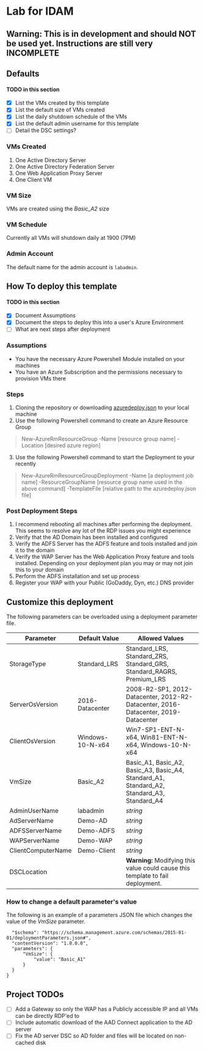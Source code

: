 # Lab for IDAM

## Warning: This is in development and should NOT be used yet.  Instructions are still very INCOMPLETE

## Defaults
#### TODO in this section
- [X] List the VMs created by this template
- [X] List the default size of VMs created
- [X] List the daily shutdown schedule of the VMs
- [X] List the default admin username for this template
- [ ] Detail the DSC settings?

### VMs Created
1. One Active Directory Server
1. One Active Directory Federation Server
1. One Web Application Proxy Server
1. One Client VM

### VM Size
VMs are created using the *Basic_A2* size

### VM Schedule
Currently all VMs will shutdown daily at 1900 (7PM)

### Admin Account
The default name for the admin account is `labadmin`.

## How To deploy this template
#### TODO in this section
- [X] Document Assumptions
- [X] Document the steps to deploy this into a user's Azure Environment
- [ ] What are next steps after deployment

### Assumptions
* You have the necessary Azure Powershell Module installed on your machines
* You have an Azure Subscription and the permissions necessary to provision VMs there

### Steps
1. Cloning the repository or downloading [azuredeploy.json](https://raw.githubusercontent.com/dmcwee/idamlab/master/azuredeploy.json) to your local machine
2. Use the following Powershell command to create an Azure Resource Group 
>New-AzureRmResourceGroup -Name [resource group name] -Location [desired azure region]
3. Use the following Powershell command to start the Deployment to your recently
>New-AzureRmResourceGroupDeployment -Name [a deployment job name] -ResourceGroupName [resource group name used in the above command] -TemplateFile [relative path to the azuredeploy.json file]

### Post Deployment Steps
1. I recommend rebooting all machines after performing the deployment.  This seems to resolve any lot of the RDP issues you might experience
1. Verify that the AD Domain has been installed and configured
1. Verify the ADFS Server has the ADFS feature and tools installed and join it to the domain
1. Verify the WAP Server has the Web Application Proxy feature and tools installed.  Depending on your deployment plan you may or may not join this to your domain
1. Perform the ADFS installation and set up process
1. Register your WAP with your Public (GoDaddy, Dyn, etc.) DNS provider

## Customize this deployment
The following parameters can be overloaded using a deployment parameter file.  

Parameter | Default Value | Allowed Values
--------- | ------------- | --------------
StorageType | Standard_LRS | Standard_LRS, Standard_ZRS, Standard_GRS, Standard_RAGRS, Premium_LRS
ServerOsVersion | 2016-Datacenter | 2008-R2-SP1, 2012-Datacenter, 2012-R2-Datacenter, 2016-Datacenter, 2019-Datacenter
ClientOsVersion | Windows-10-N-x64 | Win7-SP1-ENT-N-x64, Win81-ENT-N-x64, Windows-10-N-x64
VmSize | Basic_A2 | Basic_A1, Basic_A2, Basic_A3, Basic_A4, Standard_A1, Standard_A2, Standard_A3, Standard_A4
AdminUserName | labadmin | *string*
AdServerName | Demo-AD | *string*
ADFSServerName | Demo-ADFS | *string*
WAPServerName | Demo-WAP | *string*
ClientComputerName | Demo-Client | *string*
DSCLocation | | **Warning:** Modifying this value could cause this template to fail deployment.

### How to change a default parameter's value
The following is an example of a parameters JSON file which changes the value of the *VmSize* parameter.

```{
  "$schema": "https://schema.management.azure.com/schemas/2015-01-01/deploymentParameters.json#",
  "contentVersion": "1.0.0.0",
  "parameters": {
      "VmSize": {
          "value": "Basic_A1"
      }
  }
}
```

## Project TODOs
- [ ] Add a Gateway so only the WAP has a Publicly accessible IP and all VMs can be directly RDP'ed to
- [ ] Include automatic download of the AAD Connect application to the AD server
- [ ] Fix the AD server DSC so AD folder and files will be located on non-cached disk